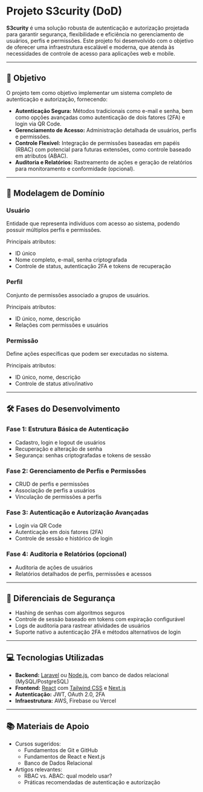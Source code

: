 # Projeto S3curity (DoD)

**S3curity** é uma solução robusta de autenticação e autorização projetada para garantir segurança, flexibilidade e eficiência no gerenciamento de usuários, perfis e permissões. Este projeto foi desenvolvido com o objetivo de oferecer uma infraestrutura escalável e moderna, que atenda às necessidades de controle de acesso para aplicações web e mobile.

---

## 🚀 **Objetivo**

O projeto tem como objetivo implementar um sistema completo de autenticação e autorização, fornecendo:

- **Autenticação Segura:** Métodos tradicionais como e-mail e senha, bem como opções avançadas como autenticação de dois fatores (2FA) e login via QR Code.
- **Gerenciamento de Acesso:** Administração detalhada de usuários, perfis e permissões.
- **Controle Flexível:** Integração de permissões baseadas em papéis (RBAC) com potencial para futuras extensões, como controle baseado em atributos (ABAC).
- **Auditoria e Relatórios:** Rastreamento de ações e geração de relatórios para monitoramento e conformidade (opcional).

---

## 📂 **Modelagem de Domínio**

### **Usuário**

Entidade que representa indivíduos com acesso ao sistema, podendo possuir múltiplos perfis e permissões.

Principais atributos:

- ID único
- Nome completo, e-mail, senha criptografada
- Controle de status, autenticação 2FA e tokens de recuperação

### **Perfil**

Conjunto de permissões associado a grupos de usuários.

Principais atributos:

- ID único, nome, descrição
- Relações com permissões e usuários

### **Permissão**

Define ações específicas que podem ser executadas no sistema.

Principais atributos:

- ID único, nome, descrição
- Controle de status ativo/inativo

---

## 🛠️ **Fases do Desenvolvimento**

### **Fase 1: Estrutura Básica de Autenticação**

- Cadastro, login e logout de usuários
- Recuperação e alteração de senha
- Segurança: senhas criptografadas e tokens de sessão

### **Fase 2: Gerenciamento de Perfis e Permissões**

- CRUD de perfis e permissões
- Associação de perfis a usuários
- Vinculação de permissões a perfis

### **Fase 3: Autenticação e Autorização Avançadas**

- Login via QR Code
- Autenticação em dois fatores (2FA)
- Controle de sessão e histórico de login

### **Fase 4: Auditoria e Relatórios (opcional)**

- Auditoria de ações de usuários
- Relatórios detalhados de perfis, permissões e acessos

---

## 🔐 **Diferenciais de Segurança**

- Hashing de senhas com algoritmos seguros
- Controle de sessão baseado em tokens com expiração configurável
- Logs de auditoria para rastrear atividades de usuários
- Suporte nativo a autenticação 2FA e métodos alternativos de login

---

## 💻 **Tecnologias Utilizadas**

- **Backend:** [Laravel](https://laravel.com) ou [Node.js](https://nodejs.org), com banco de dados relacional (MySQL/PostgreSQL)
- **Frontend:** [React](https://react.dev) com [Tailwind CSS](https://tailwindcss.com) e [Next.js](https://nextjs.org)
- **Autenticação:** JWT, OAuth 2.0, 2FA
- **Infraestrutura:** AWS, Firebase ou Vercel

---

## 📚 **Materiais de Apoio**

- Cursos sugeridos:
  - Fundamentos de Git e GitHub
  - Fundamentos de React e Next.js
  - Banco de Dados Relacional
- Artigos relevantes:
  - RBAC vs. ABAC: qual modelo usar?
  - Práticas recomendadas de autenticação e autorização

